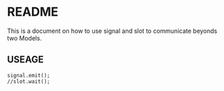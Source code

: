 # README

This is a document on how to use signal and slot to communicate beyonds two Models. 

## USEAGE
	
	signal.emit();
	//slot.wait();
 
